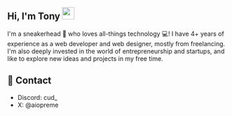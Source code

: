## Hi, I'm Tony <img src="https://media.giphy.com/media/hvRJCLFzcasrR4ia7z/giphy.gif" width="28">

I'm a sneakerhead 👟 who loves all-things technology 💻! I have 4+ years of experience as a web developer and web designer, mostly from freelancing. I'm also deeply invested in the world of entrepreneurship and startups, and like to explore new ideas and projects in my free time.

## 📝 Contact
- Discord: cud_
- X: @aiopreme

